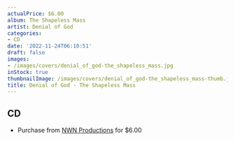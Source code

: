 ```yaml
---
actualPrice: $6.00
album: The Shapeless Mass
artist: Denial of God
categories:
- CD
date: '2022-11-24T06:10:51'
draft: false
images:
- /images/covers/denial_of_god-the_shapeless_mass.jpg
inStock: true
thumbnailImage: /images/covers/denial_of_god-the_shapeless_mass-thumb.jpg
title: Denial of God - The Shapeless Mass
---
```


## CD
* Purchase from [NWN Productions](http://shop.nwnprod.com/index.php?route=product/product&path=93&product_id=6032&sort=pd.name&order=ASC) for $6.00
